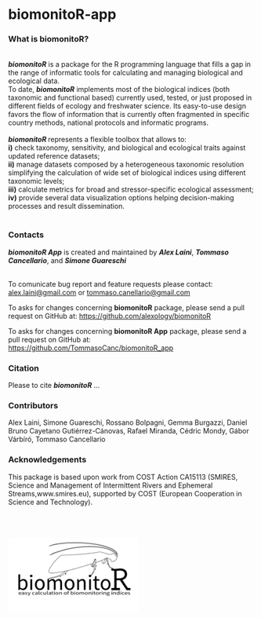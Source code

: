 
<h1>biomonitoR-app</h1>
<h3>What is biomonitoR?</h3>
<br>
<b><i>biomonitoR</i></b> is a package for the R programming language that fills a gap in the range of informatic tools for calculating and managing biological and ecological data. <br>
To date, <i><b>biomonitoR</i></b> implements most of the biological indices (both taxonomic and functional based) currently used, tested, or just proposed in different fields of ecology and freshwater science. 
Its easy-to-use design favors the flow of information that is currently often fragmented in specific country methods, national protocols and informatic programs. <br>
<br>
<i><b>biomonitoR </i></b> represents a flexible toolbox that allows to: <br>
<b>i)</b> check taxonomy, sensitivity, and biological and ecological traits against updated reference datasets; <br>
<b>ii)</b> manage datasets composed by a heterogeneous taxonomic resolution simplifying the calculation of wide set of biological indices using different taxonomic levels; <br>
<b>iii)</b> calculate metrics for broad and stressor-specific ecological assessment; <br>
<b>iv)</b> provide several data visualization options helping decision-making processes and result dissemination. <br>
<br>
<h3>Contacts</h3>
<i>
  <b>biomonitoR App</b>
</i> is created and maintained by <i><b>Alex Laini</i></b>, <i><b>Tommaso Cancellario</i></b>, and <i><b>Simone Guareschi</i></b> <br><br>

To comunicate bug report and feature requests please contact: alex.laini@gmail.com or tommaso.canellario@gmail.com
<br>

To asks for changes concerning <b>biomonitoR</b> package, please send a pull request on GitHub at: https://github.com/alexology/biomonitoR
<br>

To asks for changes concerning <b>biomonitoR App</b> package, please send a pull request on GitHub at: https://github.com/TommasoCanc/biomonitoR_app
<br>


<h3>Citation</h3>
Please to cite <i><b>biomonitoR</i></b> ...

<h3>Contributors</h3>
Alex Laini, Simone Guareschi, Rossano Bolpagni, Gemma Burgazzi, Daniel Bruno 
Cayetano Gutiérrez-Cánovas, Rafael Miranda, Cédric Mondy, Gábor Várbíró,
Tommaso Cancellario

<h3>Acknowledgements</h3>
This package is based upon work from COST Action CA15113 (SMIRES, Science and 
Management of Intermittent Rivers and Ephemeral Streams,www.smires.eu), 
supported by COST (European Cooperation in Science and Technology).

<br><br><br>
<img src="https://github.com/TommasoCanc/biomonitoR_app/blob/main/biomonitoR_app/www/biomonitor_300px.png" height="150">
